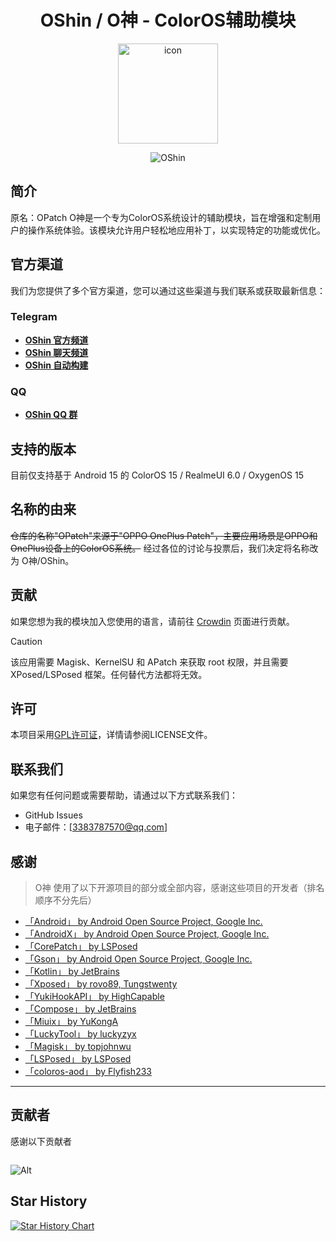 <div align="center">

# OShin / O神 - ColorOS辅助模块

<img src="https://github.com/suqi8/OPatch/blob/e9cb9e2af53b728e5e2d2d00429a90f10a3384dc/app/src/main/ic_launcher1-playstore.png?raw=true" width="160" height="160" style="display: block; margin: 0 auto;" alt="icon">

![OShin](https://socialify.git.ci/suqi8/OPatch/image?font=Rokkitt&forks=1&issues=1&language=1&name=1&owner=1&pattern=Brick%20Wall&pulls=1&stargazers=1&theme=Auto)

</div>

## 简介
原名：OPatch
O神是一个专为ColorOS系统设计的辅助模块，旨在增强和定制用户的操作系统体验。该模块允许用户轻松地应用补丁，以实现特定的功能或优化。

## 官方渠道

我们为您提供了多个官方渠道，您可以通过这些渠道与我们联系或获取最新信息：

### Telegram

- **[OShin 官方频道](https://t.me/OPatchA)**
- **[OShin 聊天频道](https://t.me/OPatchB)**
- **[OShin 自动构建](https://t.me/OPatchC)**

### QQ

- **[OShin QQ 群](http://qm.qq.com/cgi-bin/qm/qr?_wv=1027&k=dbP78P2qCYuR2RxGtwmwCrlMCsh2MB2N&authKey=uTkJAGf0gg7%2Fx%2B3OBPrf%2F%2FnyZY2ntPNvnz6%2BTUo%2BHa0Pe%2F%2FqtXvK%2BSJ3%2B4PS0zbO&noverify=0&group_code=740266099)**

## 支持的版本
目前仅支持基于 Android 15 的 ColorOS 15 / RealmeUI 6.0 / OxygenOS 15

## 名称的由来
~~仓库的名称"OPatch"来源于"OPPO OnePlus Patch"，主要应用场景是OPPO和OnePlus设备上的ColorOS系统。~~
经过各位的讨论与投票后，我们决定将名称改为 O神/OShin。

## 贡献
如果您想为我的模块加入您使用的语言，请前往 [Crowdin](https://zh.crowdin.com/project/opatch) 页面进行贡献。

> [!CAUTION]
>
> 该应用需要 Magisk、KernelSU 和 APatch 来获取 root 权限，并且需要 XPosed/LSPosed 框架。任何替代方法都将无效。

## 许可
本项目采用[GPL许可证](LICENSE)，详情请参阅LICENSE文件。

## 联系我们
如果您有任何问题或需要帮助，请通过以下方式联系我们：
- GitHub Issues
- 电子邮件：[3383787570@qq.com]

## 感谢

> O神 使用了以下开源项目的部分或全部内容，感谢这些项目的开发者（排名顺序不分先后）

- [「Android」 by Android Open Source Project, Google Inc.](https://source.android.google.cn/license)
- [「AndroidX」 by Android Open Source Project, Google Inc.](https://github.com/androidx/androidx)
- [「CorePatch」 by LSPosed](https://github.com/LSPosed/CorePatch)
- [「Gson」 by Android Open Source Project, Google Inc.](https://github.com/google/gson)
- [「Kotlin」 by JetBrains](https://github.com/JetBrains/kotlin)
- [「Xposed」 by rovo89, Tungstwenty](https://github.com/rovo89/XposedBridge)
- [「YukiHookAPI」 by HighCapable](https://github.com/HighCapable/YukiHookAPI)
- [「Compose」 by JetBrains](https://github.com/JetBrains/compose)
- [「Miuix」 by YuKongA](https://github.com/miuix-kotlin-multiplatform/miuix)
- [「LuckyTool」 by luckyzyx](https://github.com/Xposed-Modules-Repo/com.luckyzyx.luckytool)
- [「Magisk」 by topjohnwu](https://github.com/topjohnwu/Magisk)
- [「LSPosed」 by LSPosed](https://github.com/LSPosed/LSPosed)
- [「coloros-aod」 by Flyfish233](https://github.com/Flyfish233/coloros-aod)

---

## 贡献者

感谢以下贡献者

<a href="https://github.com/suqi8/OPatch/graphs/contributors">
  <img src="https://contrib.rocks/image?repo=suqi8/OPatch"  alt=""/>
</a>


![Alt](https://repobeats.axiom.co/api/embed/cc78ce423b8c1fe1ca2dfdc4ce580bc1fa8bfd62.svg "Repobeats analytics image")

## Star History

[![Star History Chart](https://api.star-history.com/svg?repos=suqi8/OPatch&type=Date)](https://star-history.com/#ikechan8370/chatgpt-plugin&Date)

